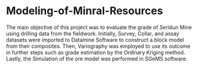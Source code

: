 # Modeling-of-Minral-Resources
The main objective of this project was to evaluate the grade of Seridun Mine using drilling data from the fieldwork. Initially, Survey, Collar, and assay datasets were imported to Datamine Software to construct a block model from their composites. Then, Variography was employed to use its outcome in further steps such as grade estimation by the Ordinary Kriging method. Lastly, the Simulation of the ore model was performed in SGeMS software.
